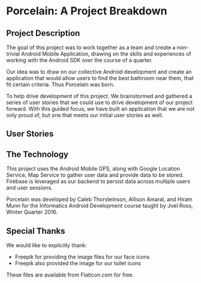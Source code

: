 Porcelain: A Project Breakdown
=========

Project Description
-------------------

The goal of this project was to work together as a team and create a non-trivial Android Mobile Application, drawing on the skills
and experiences of working with the Android SDK over the course of a quarter.

Our idea was to draw on our collective Android development and create an application that would allow users to find the best bathroom near them,
that fit certain criteria. Thus Porcelain was born.

To help drive development of this project. We brainstormed and gathered a series of user stories that we could use to drive development of our project forward.
With this guided focus, we have built an application that we are not only proud of, but one that meets our initial user stories as well.

User Stories
--



The Technology
--------------

This project uses the Android Mobile GPS, along with Google Location Service, Map Service to gather user data and provide data to be stored.
Firebase is leveraged as our backend to persist data across multiple users and user sessions.

Porcelain was developed by Caleb Thorsteinson, Allison Amaral, and Hiram Munn for the Informatics Android Development
course taught by Joel Ross, Winter Quarter 2016.

Special Thanks
--------------
We would like to explicitly thank:

- Freepik for providing the image files for our face icons
- Freepik also provided the image for our toilet icons

These files are available from Flaticon.com for free.



 




